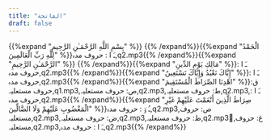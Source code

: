 ```yaml
---
title: "الفاتحة"
draft: false
---
```

 {{%expand "بِسْمِ اللَّهِ الرَّحْمَـٰنِ الرَّحِيمِ" %}} {{% /expand%}}{{%expand "الْحَمْدُ لِلَّهِ رَبِّ الْعَالَمِينَ" %}}ـَ ا :  حروف مدہ,q2.mp3{{% /expand%}}{{%expand "الرَّحْمَـٰنِ الرَّحِيمِ" %}} {{% /expand%}}{{%expand "مَالِكِ يَوْمِ الدِّينِ" %}}ـَ ا :  حروف مدہ,q2.mp3{{% /expand%}}{{%expand "إِيَّاكَ نَعْبُدُ وَإِيَّاكَ نَسْتَعِينُ" %}}ـَ ا :  حروف مدہ,q2.mp3{{% /expand%}}{{%expand "اهْدِنَا الصِّرَاطَ الْمُسْتَقِيمَ" %}}ق: حروف مستعلیہ,q1.mp3,ص: حروف مستعلیہ,q2.mp3,ط: حروف مستعلیہ,q2.mp3,ـَ ا :  حروف مدہ,q2.mp3{{% /expand%}}{{%expand "صِرَاطَ الَّذِينَ أَنْعَمْتَ عَلَيْهِمْ غَيْرِ الْمَغْضُوبِ عَلَيْهِمْ وَلَا الضَّالِّينَ" %}}ـُ و٘ :  حروف مدہ,q2.mp3,ص: حروف مستعلیہ,q2.mp3,ض: حروف مستعلیہ,q2.mp3,ط: حروف مستعلیہ,q2.mp3,ُغ: حروف مستعلیہ,q2.mp3,ـَ ا :  حروف مدہ,q2.mp3{{% /expand%}}